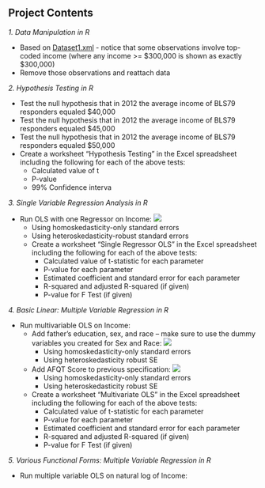 ## Project Contents

*1. Data Manipulation in R*
  - Based on [Dataset1.xml](https://github.com/AlexaWu/R-project---Econometrics-Theory-and-Applications/blob/master/tables/Dataset1.xlsx) - notice that some observations involve top-coded income (where any income >= $300,000 is shown as exactly $300,000)
  - Remove those observations and reattach data

*2. Hypothesis Testing in R*
  - Test the null hypothesis that in 2012 the average income of BLS79 responders equaled $40,000
  - Test the null hypothesis that in 2012 the average income of BLS79 responders equaled $45,000
  - Test the null hypothesis that in 2012 the average income of BLS79 responders equaled $50,000
  - Create a worksheet “Hypothesis Testing” in the Excel spreadsheet including the following for each of the above tests:
    - Calculated value of t
    - P-value
    - 99% Confidence interva

*3. Single Variable Regression Analysis in R*
  - Run OLS with one Regressor on Income: 
  ![](https://github.com/AlexaWu/R-project---Econometrics-Theory-and-Applications/blob/master/formula/OLS%20with%20one%20Regressor%20on%20Income.jpg)
    - Using homoskedasticity-only standard errors
    - Using heteroskedasticity-robust standard errors
    - Create a worksheet “Single Regressor OLS” in the Excel spreadsheet including the following for each of the above tests:
      - Calculated value of	t-statistic for	each parameter
      - P-value for	each parameter
      - Estimated	coefficient	and	standard error for each	parameter
      - R-squared	and	adjusted R-squared (if given)
      - P-value for F Test (if given)

*4. Basic Linear: Multiple Variable Regression in R*
  - Run multivariable OLS on Income:
    - Add father’s education, sex, and race – make sure to use the dummy variables you created for Sex and Race:
    ![](https://github.com/AlexaWu/R-project---Econometrics-Theory-and-Applications/blob/master/formula/multivariable%20OLS%20on%20Income.jpg)
      - Using homoskedasticity-only standard errors
      - Using heteroskedasticity robust SE
    - Add AFQT Score to previous specification:
    ![](https://github.com/AlexaWu/R-project---Econometrics-Theory-and-Applications/blob/master/formula/add%20AFQT%20score.jpg)
      - Using homoskedasticity-only standard errors
      - Using heteroskedasticity robust SE    
    - Create a worksheet “Multivariate OLS” in the Excel spreadsheet including the following for each of the above tests:
      - Calculated value of	t-statistic for	each parameter
      - P-value for	each parameter
      - Estimated	coefficient	and	standard error for each	parameter
      - R-squared	and	adjusted R-squared (if given)
      - P-value for F Test (if given)
    
*5. Various Functional Forms: Multiple Variable Regression in R*
  - Run multiple variable OLS on natural log of Income: ![]()
